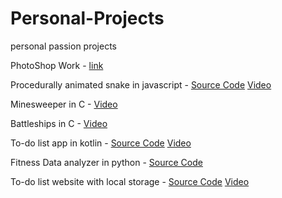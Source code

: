 # Personal-Projects
personal passion projects


PhotoShop Work - [link](https://drive.google.com/drive/folders/1tv8hiNomwvl7XQ-o0Td0E_3CtEyYDa5f?usp=sharing)

Procedurally animated snake in javascript - [Source Code](https://github.com/Tanmay4622/Personal-Projects/tree/main/Procedural%20animation/snake)   [Video](https://drive.google.com/file/d/1LnqLZqKW3qah2eshxIJOaq981NVDMYuS/view?usp=sharing)

Minesweeper in C - [Video](https://drive.google.com/file/d/1_efyrIyYcgvn_dq5AweJx-9Ltxo5hJKU/view?usp=sharing)

Battleships in C - [Video](https://drive.google.com/file/d/1iMjX8CMboblms-MLn9XNC-HR0sKSLDTE/view?usp=sharing)

To-do list app in kotlin - [Source Code](https://github.com/Tanmay4622/todolist)   [Video](https://drive.google.com/file/d/1VhW-gZJ4EiniYfFdImrz6wrqA26makKG/view?usp=sharing)

Fitness Data analyzer in python -  [Source Code](https://github.com/Tanmay4622/Task-Projects/tree/main/personal%20fitness%20data%20analyzer)

To-do list website with local storage - [Source Code](https://github.com/Tanmay4622/Task-Projects/tree/main/To%20Do%20List%20Web)   [Video](https://drive.google.com/file/d/1h2qPCKOlSv6WH-Yo0WRcqMrLBjW9zdMe/view?usp=sharing) 
